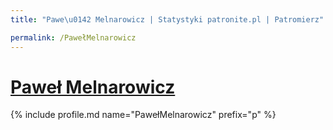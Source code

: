 ```yaml
---
title: "Pawe\u0142 Melnarowicz | Statystyki patronite.pl | Patromierz"

permalink: /PawełMelnarowicz
---
```


# [Paweł Melnarowicz](https://patronite.pl/PawełMelnarowicz)

{% include profile.md name="PawełMelnarowicz" prefix="p" %}
